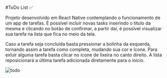 #ToDo List ✅

Projeto desenvolvido em React Native contemplando o funcionamento de um app de tarefas. 
É possível incluir novas tasks inserindo o título da mesma e clicando no botão de confirmar, a partir daí, é possível visualizar sua tarefa na lista que fica no meio da tela.

Caso a tarefa seja concluída basta pressionar a bolinha da esquerda, tornando assim a tarefa como completa, mudando sua cor e ícone. 
Para exluir alguma tarefa basta clicar no ícone de lixeira no canto direito.
A lista reposicionará a última tarefa adicionada diretamente para o início.

![todo](https://user-images.githubusercontent.com/76922943/213001927-d1ec7b3a-28cb-4003-93e0-036b7e19d438.png)
